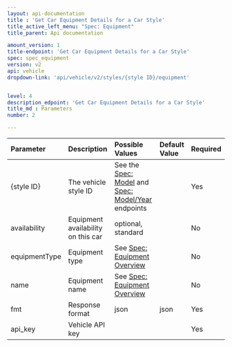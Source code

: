 ```yaml
---
layout: api-documentation
title : 'Get Car Equipment Details for a Car Style'
title_active_left_menu: "Spec: Equipment"
title_parent: Api documentation

amount_version: 1
title-endpoint: 'Get Car Equipment Details for a Car Style'
spec: spec_equipment
version: v2
api: vehicle
dropdown-link: 'api/vehicle/v2/styles/{style ID}/equipment'


level: 4
description_edpoint: 'Get Car Equipment Details for a Car Style'
title_md : Parameters
number: 2

---
```


| Parameter      | Description                           | Possible Values    | Default Value | Required |
|:---------------|:--------------------------------------|:-----------------  |:------------- |:-------- |
| {style ID}     | The vehicle style ID | See the [Spec: Model](/api-documentation/vehicle/spec_model/v2/) and [Spec: Model/Year](/api-documentation/vehicle/spec_model_year/v2/) endpoints | | Yes |
| availability	 | Equipment availability on this car    | optional, standard |               | No       |
| equipmentType | Equipment type | See [Spec: Equipment Overview](/api-documentation/vehicle/spec_equipment/v2/index.html) | | No |
| name | Equipment name | See [Spec: Equipment Overview](/api-documentation/vehicle/spec_equipment/v2/index.html) | | No |
| fmt        	 | Response format                       | json               | json          | Yes      |
| api_key    	 | Vehicle API key                       |                    |               | Yes      |